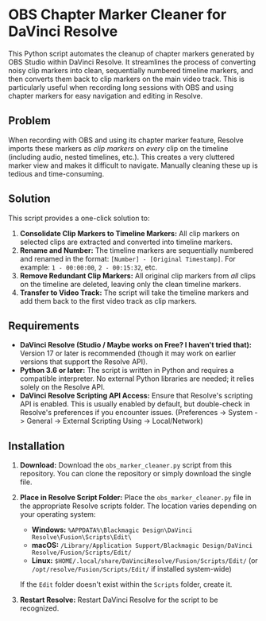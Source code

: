 # OBS Chapter Marker Cleaner for DaVinci Resolve

This Python script automates the cleanup of chapter markers generated by OBS Studio within DaVinci Resolve.  It streamlines the process of converting noisy clip markers into clean, sequentially numbered timeline markers, and then converts them back to clip markers on the main video track.  This is particularly useful when recording long sessions with OBS and using chapter markers for easy navigation and editing in Resolve.

## Problem

When recording with OBS and using its chapter marker feature, Resolve imports these markers as *clip markers* on *every* clip on the timeline (including audio, nested timelines, etc.).  This creates a very cluttered marker view and makes it difficult to navigate.  Manually cleaning these up is tedious and time-consuming.

## Solution

This script provides a one-click solution to:

1.  **Consolidate Clip Markers to Timeline Markers:**  All clip markers on selected clips are extracted and converted into timeline markers.
2.  **Rename and Number:** The timeline markers are sequentially numbered and renamed in the format:  `[Number] - [Original Timestamp]`.  For example: `1 - 00:00:00`, `2 - 00:15:32`, etc.
3.  **Remove Redundant Clip Markers:** All original clip markers from *all* clips on the timeline are deleted, leaving only the clean timeline markers.
4.  **Transfer to Video Track:** The script will take the timeline markers and add them back to the first video track as clip markers.

## Requirements

*   **DaVinci Resolve (Studio / Maybe works on Free? I haven't tried that):** Version 17 or later is recommended (though it may work on earlier versions that support the Resolve API).
*   **Python 3.6 or later:**  The script is written in Python and requires a compatible interpreter.  No external Python libraries are needed; it relies solely on the Resolve API.
*  **DaVinci Resolve Scripting API Access:** Ensure that Resolve's scripting API is enabled. This is usually enabled by default, but double-check in Resolve's preferences if you encounter issues.  (Preferences -> System -> General -> External Scripting Using -> Local/Network)

## Installation

1.  **Download:** Download the `obs_marker_cleaner.py` script from this repository.  You can clone the repository or simply download the single file.
2.  **Place in Resolve Script Folder:**  Place the `obs_marker_cleaner.py` file in the appropriate Resolve scripts folder.  The location varies depending on your operating system:

    *   **Windows:** `%APPDATA%\Blackmagic Design\DaVinci Resolve\Fusion\Scripts\Edit\`
    *   **macOS:** `/Library/Application Support/Blackmagic Design/DaVinci Resolve/Fusion/Scripts/Edit/`
    *   **Linux:** `$HOME/.local/share/DaVinciResolve/Fusion/Scripts/Edit/`  (or `/opt/resolve/Fusion/Scripts/Edit/` if installed system-wide)

    If the `Edit` folder doesn't exist within the `Scripts` folder, create it.
3. **Restart Resolve:** Restart DaVinci Resolve for the script to be recognized.
